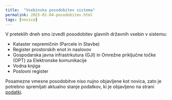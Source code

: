 ```yaml
---
title:  "Vsebinska posodobitev sistema"
permalink: 2025-01-04-posodobitev.html
tags: [novice]
---
```


V preteklih dneh smo izvedli posodobitev glavnih državnih vsebin v sistemu:
- Kataster nepremičnin (Parcele in Stavbe)
- Register prostorskih enot in naslovov
- Gospodarska javna infrastrkutura (GJI) in Omrežne priključne točke (OPT) za Elektronske komunikacije
- Vodna knjiga
- Poslovni register

Posamezne vmesne posodobitve niso nujno objavljene kot novica, zato je potrebno spremljati aktualno stanje podatkov, ki 
je objavljeno na strani [podatki](podatki.html).
